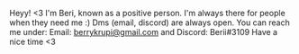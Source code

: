 Heyy! <3 I'm Beri, known as a positive person. I'm always there for people when they need me :) Dms (email, discord) are always open.
                                You can reach me under: Email: berrykrupi@gmail.com and Discord: Berii#3109
                                                                    Have a nice time <3 
